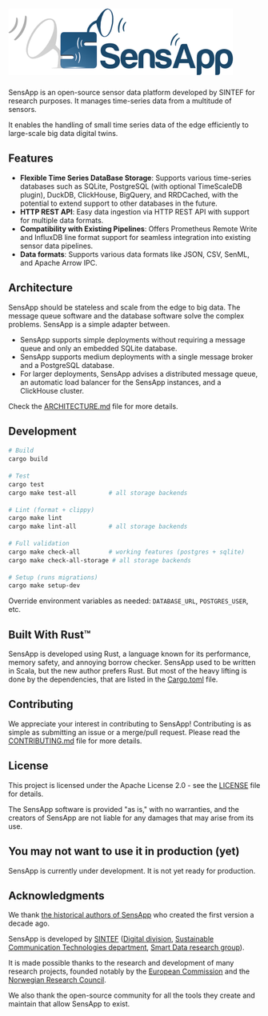 # ![SensApp](./docs/sensapp_logo.png)

SensApp is an open-source sensor data platform developed by SINTEF for research purposes. It manages time-series data from a multitude of sensors.

It enables the handling of small time series data of the edge efficiently to large-scale big data digital twins.

## Features

- **Flexible Time Series DataBase Storage**: Supports various time-series databases such as SQLite, PostgreSQL (with optional TimeScaleDB plugin), DuckDB, ClickHouse, BigQuery, and RRDCached, with the potential to extend support to other databases in the future.
- **HTTP REST API**: Easy data ingestion via HTTP REST API with support for multiple data formats.
- **Compatibility with Existing Pipelines**: Offers Prometheus Remote Write and InfluxDB line format support for seamless integration into existing sensor data pipelines.
- **Data formats**: Supports various data formats like JSON, CSV, SenML, and Apache Arrow IPC.

## Architecture

SensApp should be stateless and scale from the edge to big data. The message queue software and the database software solve the complex problems. SensApp is a simple adapter between.

- SensApp supports simple deployments without requiring a message queue and only an embedded SQLite database.
- SensApp supports medium deployments with a single message broker and a PostgreSQL database.
- For larger deployments, SensApp advises a distributed message queue, an automatic load balancer for the SensApp instances, and a ClickHouse cluster.

Check the [ARCHITECTURE.md](docs/ARCHITECTURE.md) file for more details.

## Development

```bash
# Build
cargo build

# Test
cargo test
cargo make test-all         # all storage backends

# Lint (format + clippy)
cargo make lint
cargo make lint-all         # all storage backends

# Full validation
cargo make check-all        # working features (postgres + sqlite)
cargo make check-all-storage # all storage backends

# Setup (runs migrations)
cargo make setup-dev
```

Override environment variables as needed: `DATABASE_URL`, `POSTGRES_USER`, etc.

## Built With Rust™️

SensApp is developed using Rust, a language known for its performance, memory safety, and annoying borrow checker. SensApp used to be written in Scala, but the new author prefers Rust. But most of the heavy lifting is done by the dependencies, that are listed in the [Cargo.toml](Cargo.toml) file.

## Contributing

We appreciate your interest in contributing to SensApp! Contributing is as simple as submitting an issue or a merge/pull request. Please read the [CONTRIBUTING.md](CONTRIBUTING.md) file for more details.

## License

This project is licensed under the Apache License 2.0 - see the [LICENSE](LICENSE) file for details.

The SensApp software is provided "as is," with no warranties, and the creators of SensApp are not liable for any damages that may arise from its use.

## You may not want to use it in production (yet)

SensApp is currently under development. It is not yet ready for production.

## Acknowledgments

We thank [the historical authors of SensApp](https://github.com/SINTEF/sensapp/graphs/contributors) who created the first version a decade ago.

SensApp is developed by
[SINTEF](https://www.sintef.no) ([Digital division](https://www.sintef.no/en/digital/), [Sustainable Communication Technologies department](https://www.sintef.no/en/digital/departments-new/department-of-sustainable-communication-technologies/), [Smart Data research group](https://www.sintef.no/en/expertise/digital/sustainable-communication-technologies/smart-data/)).

It is made possible thanks to the research and development of many research projects, founded notably by the [European Commission](https://ec.europa.eu/programmes/horizon2020/en) and the [Norwegian Research Council](https://www.forskningsradet.no/en/).

We also thank the open-source community for all the tools they create and maintain that allow SensApp to exist.
